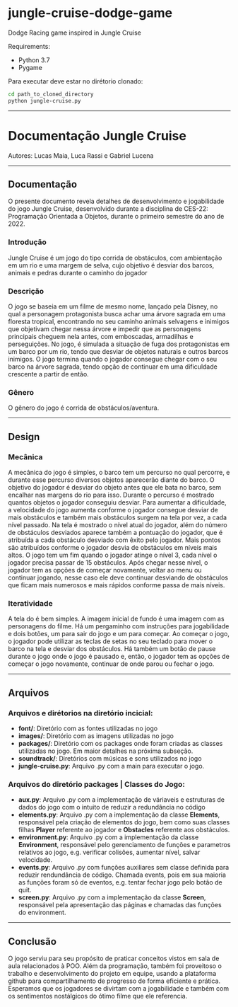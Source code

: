 # jungle-cruise-dodge-game
Dodge Racing game inspired in Jungle Cruise

Requirements:
- Python 3.7
- Pygame

Para executar deve estar no dirétorio clonado:
```sh
cd path_to_cloned_directory
python jungle-cruise.py
```

------------------------------------------------------------- 
# Documentação Jungle Cruise

Autores: Lucas Maia, Luca Rassi e Gabriel Lucena

---
## Documentação

O presente documento revela detalhes de desenvolvimento e jogabilidade do jogo Jungle Cruise, desenvolvido durante a disciplina de CES-22: Programação Orientada a Objetos, durante o primeiro semestre do ano de 2022.

### Introdução

Jungle Cruise é um jogo do tipo corrida de obstáculos, com ambientação em um rio e uma margem de selva, cujo objetivo é desviar dos barcos, animais e pedras durante o caminho do jogador

### Descrição

O jogo se baseia em um filme de mesmo nome, lançado pela Disney, no qual a personagem protagonista busca achar uma árvore sagrada em uma floresta tropical, encontrando no seu caminho animais selvagens e inimigos que objetivam chegar nessa árvore e impedir que as personagens principais cheguem nela antes, com emboscadas, armadilhas e perseguições. No jogo, é simulada a situação de fuga dos protagonistas em um barco por um rio, tendo que desviar de objetos naturais e outros barcos inimigos. O jogo termina quando o jogador consegue chegar com o seu barco na árvore sagrada, tendo opção de continuar em uma dificuldade crescente a partir de então.

### Gênero

O gênero do jogo é corrida de obstáculos/aventura.

---
## Design

### Mecânica

A mecânica do jogo é simples, o barco tem um percurso no qual percorre, e durante esse percurso diversos objetos aparecerão diante do barco. O objetivo do jogador é desviar do objeto antes que ele bata no barco, sem encalhar nas margens do rio para isso. Durante o percurso é mostrado quantos objetos o jogador conseguiu desviar. Para aumentar a dificuldade, a velocidade do jogo aumenta conforme o jogador consegue desviar de mais obstáculos e também mais obstáculos surgem na tela por vez, a cada nível passado. Na tela é mostrado o nível atual do jogador, além do número de obstáculos desviados aparece também a pontuação do jogador, que é atribuída a cada obstáculo desviado com êxito pelo jogador. Mais pontos são atribuídos conforme o jogador desvia de obstáculos em níveis mais altos. O jogo tem um fim quando o jogador atinge o nível 3, cada nível o jogador precisa passar de 15 obstáculos. Após chegar nesse nível, o jogador tem as opções de começar novamente, voltar ao menu ou continuar jogando, nesse caso ele deve continuar desviando de obstáculos que ficam mais numerosos e mais rápidos conforme passa de mais níveis.

### Iteratividade

A tela do é bem simples. A imagem inicial de fundo é uma imagem com as personagens do filme. Há um pergaminho com instruções para jogabilidade e dois botões, um para sair do jogo e um para começar. Ao começar o jogo, o jogador pode utilizar as teclas de setas no seu teclado para mover o barco na tela e desviar dos obstáculos. Há também um botão de pause durante o jogo onde o jogo é pausado e, então, o jogador tem as opções de começar o jogo novamente, continuar de onde parou ou fechar o jogo.

---
## Arquivos
### Arquivos e dirétorios na diretório incicial:
- **font/**: Diretório com as fontes utilizadas no jogo
- **images/**: Diretório com as imagens utilizadas no jogo
- **packages/**: Diretório com os packages onde foram criadas as classes utilizadas no jogo. Em maior detalhes na próxima subseção.
- **soundtrack/**: Diretórios com músicas e sons utilizados no jogo
- **jungle-cruise.py**: Arquivo .py com a main para executar o jogo.

### Arquivos do diretório packages | Classes do Jogo:
- **aux.py**: Arquivo .py com a implementação de váriaveis e estruturas de dados do jogo com o intuito de reduzir a redundância no código
- **elements.py**: Arquivo .py com a implementação da classe **Elements**, responsável pela criação de elementos do jogo, bem como suas classes filhas **Player** referente ao jogador e **Obstacles** referente aos obstáculos.
- **environment.py**: Arquivo .py com a implementação da classe **Environment**, responsável pelo gerenciamento de funções e parametros relativos ao jogo, e.g. verificar colisões, aumentar nível, salvar velocidade.
- **events.py**: Arquivo .py com funções auxiliares sem classe definida para reduzir rendundância de código. Chamada events, pois em sua maioria as funções foram só de eventos, e.g. tentar fechar jogo pelo botão de quit.
- **screen.py**: Arquivo .py com a implementação da classe **Screen**, responsável pela apresentação das páginas e chamadas das funções do environment.

---
## Conclusão

O jogo serviu para seu propósito de praticar conceitos vistos em sala de aula relacionados à POO. Além da programação, também foi proveitoso o trabalho e desenvolvimento do projeto em equipe, usando a plataforma github para compartilhamento de progresso de forma eficiente e prática. Esperamos que os jogadores se divirtam com a jogabilidade e também com os sentimentos nostálgicos do ótimo filme que ele referencia.

